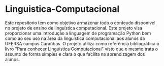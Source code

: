 # Linguistica-Computacional
Este repositorio tem como objetivo armazenar todo o conteudo disponivel no projeto de ensino de linguística computacional. Este projeto visa proporcionar uma introdução a linguagem de programação Python bem como ao seu uso na área da linguística computacional aos alunos da UFERSA campus Caraúbas. O projeto utiliza como referência bibliográfica o livro "Para conhecer Linguística Computacional" visto que o mesmo trata o assunto de forma simples e clara o que facilita na aprendizagem dos alunos.
